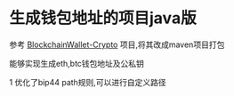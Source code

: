 # 生成钱包地址的项目java版

参考 [BlockchainWallet-Crypto](https://github.com/QuincySx/BlockchainWallet-Crypto.git) 项目,将其改成maven项目打包

能够实现生成eth,btc钱包地址及公私钥

1 优化了bip44 path规则,可以进行自定义路径





